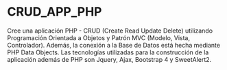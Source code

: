 # CRUD_APP_PHP

Cree una aplicación PHP - CRUD (Create Read Update Delete) utilizando Programación Orientada a Objetos y Patrón MVC (Modelo, Vista, Controlador). Además, la conexión a la Base de Datos está hecha mediante  PHP Data Objects.
Las tecnologías utilizadas para la construcción de la aplicación además de PHP son Jquery, Ajax, Bootstrap 4 y SweetAlert2.
